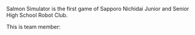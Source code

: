 Salmon Simulator is the first game of Sapporo Nichidai Junior and Senior High School Robot Club.


This is team member: